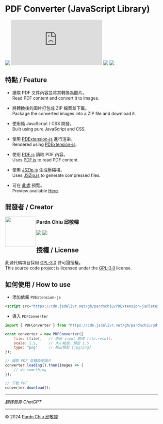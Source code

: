 # PDF Converter (JavaScript Library)

![](https://img.shields.io/github/v/release/pardnchiu/pdf-converter?color=red) ![](https://img.shields.io/github/size/pardnchiu/pdf-converter/js%2FPDFConverter.min.js?color=green) ![](https://img.shields.io/github/license/pardnchiu/pdf-converter?color=blue) ![](https://img.shields.io/badge/creator-Pardn%20Chiu%20邱敬幃-A374BF)

## 特點 / Feature

- 讀取 PDF 文件內容並將其轉換為圖片。<br>
    Read PDF content and convert it to images.

- 將轉換後的圖片打包成 ZIP 檔案並下載。<br>
    Package the converted images into a ZIP file and download it.
  
- 使用純 JavaScript / CSS 開發。<br>
    Built using pure JavaScript and CSS.
  
- 使用 [PDExtension-js](https://github.com/pardnchiu/PDExtension-js) 進行渲染。<br>
    Rendered using [PDExtension-js](https://github.com/pardnchiu/PDExtension-js).
  
- 使用 [PDF.js](https://github.com/mozilla/pdf.js) 讀取 PDF 內容。<br>
    Uses [PDF.js](https://github.com/mozilla/pdf.js) to read PDF content.
  
- 使用 [JSZip.js](https://github.com/Stuk/jszip) 生成壓縮檔。<br>
    Uses [JSZip.js](https://github.com/Stuk/jszip) to generate compressed files.
  
- 可在 [此處](https://pardnchiu.github.io/pdf-converter) 預覽。<br>
    Preview available [Here](https://pardnchiu.github.io/pdf-converter).

## 開發者 / Creator

<a href="https://pardn.io">
<img src=https://pardn.io/image/head-s.jpg align=left width=100 height=100>
</a>

### Pardn Chiu 邱敬幃

[![](https://pardn.io/image/mail.svg)](mailto:mail@pardn.ltd) [![](https://skillicons.dev/icons?i=linkedin)](https://linkedin.com/in/pardnchiu) 

## 授權 / License

此源代碼項目採用 [GPL-3.0](https://github.com/pardnchiu/markdown-editor/blob/main/LICENSE) 許可證授權。<br>
This source code project is licensed under the [GPL-3.0](https://github.com/pardnchiu/markdown-editor/blob/main/LICENSE) license.

## 如何使用 / How to use

- 添加依賴 `PDExtension-js`
```Html
<script src="https://cdn.jsdelivr.net/gh/pardnchiu/PDExtension-js@latest/js/PDExtension.min.js" copyright="Pardn Ltd"></script>
```

- 導入 `PDFConverter`
```Javascript
import { PDFConverter } from "https://cdn.jsdelivr.net/gh/pardnchiu/pdf-converter@latest/js/PDFConverter.min.js";

const converter = new PDFConverter({
    file: [file],   // 透過 input 取得 file.result;
    scale: 1.5,     // 大小縮放，預設 1.5
    type: "png"     // 輸出類型 [jpg/png]
});

// 讀取 PDF 並轉換至圖片
converter.loading().then(images => {
    // do something
});

// 下載 PDF
converter.download();
```

***

*翻譯皆靠 ChatGPT*

***

©️ 2024 [Pardn Chiu 邱敬幃](https://www.linkedin.com/in/pardnchiu)
